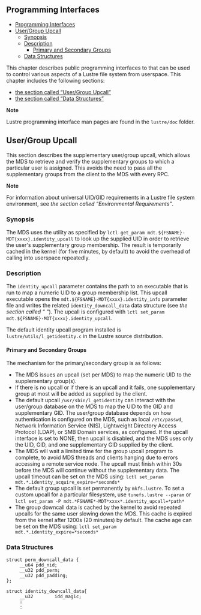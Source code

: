 ## Programming Interfaces

- [Programming Interfaces](#programming-interfaces)
- [User/Group Upcall](#user-group-upcall)
  * [Synopsis](#synopsis)
  * [Description](#description)
    + [Primary and Secondary Groups](#primary-and-secondary-groups)
  * [Data Structures](#data-structures)


This chapter describes public programming interfaces to that can be used to control various aspects of a Lustre file system from userspace. This chapter includes the following sections:

- [the section called “User/Group Upcall”](#user-group-upcall)
- [the section called “Data Structures”](#data-sturctures)

**Note**

Lustre programming interface man pages are found in the `lustre/doc` folder.

## User/Group Upcall

This section describes the supplementary user/group upcall, which allows the MDS to retrieve and verify the supplementary groups to which a particular user is assigned. This avoids the need to pass all the supplementary groups from the client to the MDS with every RPC.

**Note**

For information about universal UID/GID requirements in a Lustre file system environment, see *the section called “Environmental Requirements”*.

### Synopsis

The MDS uses the utility as specified by `lctl get_param mdt.${FSNAME}-MDT{xxxx}.identity_upcall` to look up the supplied UID in order to retrieve the user's supplementary group membership. The result is temporarily cached in the kernel (for five minutes, by default) to avoid the overhead of calling into userspace repeatedly.

### Description

The `identity_upcall` parameter contains the path to an executable that is run to map a numeric UID to a group membership list. This upcall executable opens the `mdt.${FSNAME}-MDT{xxxx}.identity_info` parameter file and writes the related `identity_downcall_data` data structure (see *the section called “
”*). The upcall is configured with `lctl set_param mdt.${FSNAME}-MDT{xxxx}.identity_upcall`.

The default identity upcall program installed is `lustre/utils/l_getidentity.c` in the Lustre source distribution.

#### Primary and Secondary Groups

The mechanism for the primary/secondary group is as follows:

- The MDS issues an upcall (set per MDS) to map the numeric UID to the supplementary group(s).
- If there is no upcall or if there is an upcall and it fails, one supplementary group at most will be added as supplied by the client.
- The default upcall `/usr/sbin/l_getidentity` can interact with the user/group database on the MDS to map the UID to the GID and supplementary GID. The user/group database depends on how authentication is configured on the MDS, such as local `/etc/passwd`, Network Information Service (NIS), Lightweight Directory Access Protocol (LDAP), or SMB Domain services, as configured. If the upcall interface is set to NONE, then upcall is disabled, and the MDS uses only the UID, GID, and one supplementary GID supplied by the client.
- The MDS will wait a limited time for the group upcall program to complete, to avoid MDS threads and clients hanging due to errors accessing a remote service node. The upcall must finish within 30s before the MDS will continue without the supplementary data. The upcall timeout can be set on the MDS using: `lctl set_param mdt.*.identity_acquire_expire=*seconds*`
- The default group upcall is set permanently by `mkfs.lustre`. To set a custom upcall for a particular filesystem, use `tunefs.lustre --param` or `lctl set_param -P mdt.*FSNAME*-MDT*xxxx*.identity_upcall=*path*`
- The group downcall data is cached by the kernel to avoid repeated upcalls for the same user slowing down the MDS. This cache is expired from the kernel after 1200s (20 minutes) by default. The cache age can be set on the MDS using: `lctl set_param mdt.*.identity_expire=*seconds*`

### Data Structures

```
struct perm_downcall_data {
     __u64 pdd_nid;
     __u32 pdd_perm;
     __u32 pdd_padding;
};

struct identity_downcall_data{
     __u32        idd_magic;
     :         
     :
```

 
